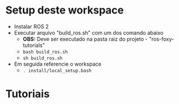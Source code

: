 # Setup deste workspace

* Instalar ROS 2
* Executar arquivo "build_ros.sh" com um dos comando abaixo
  * **OBS:** Deve ser executado na pasta raiz do projeto - "ros-foxy-tutorials"
  * ```bash build_ros.sh```
  * ```sh build_ros.sh```
* Em seguida referencie o workspace
  * ```. install/local_setup.bash```

# Tutoriais

